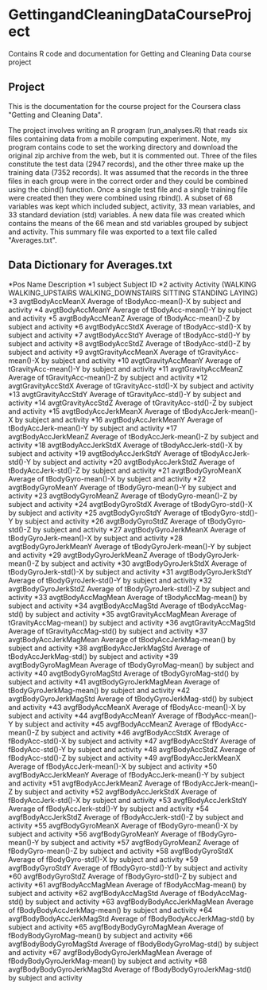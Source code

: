 GettingandCleaningDataCourseProject
===================================

Contains R code and documentation for Getting and Cleaning Data course project


## Project 

This is the documentation for the course project for the Coursera class "Getting and Cleaning Data".

The project involves writing an R program (run_analyses.R) that reads six files containing data from a mobile computing experiment. Note, my program contains code to set the working directory and download the original zip archive from the web, but it is commented out. Three of the files constitute the test data (2947 records), and the other three make up the training data (7352 records). It was assumed that the records in the three files in each group were in the correct order and they could be combined using the cbind() function. Once a single test file and a single training file were created then they were combined using rbind(). A subset of 68 variables was kept which included subject, activity, 33 mean variables, and 33 standard deviation (std) variables. A new data file was created which contains the means of the 66 mean and std variables grouped by subject and activity. This summary file was exported to a text file called "Averages.txt".

## Data Dictionary for Averages.txt

*Pos	Name				Description
*1	subject				Subject ID
*2	activity			Activity (WALKING WALKING_UPSTAIRS WALKING_DOWNSTAIRS SITTING STANDING LAYING)
*3	avgtBodyAccMeanX		Average of tBodyAcc-mean()-X by subject and activity 
*4	avgtBodyAccMeanY		Average of tBodyAcc-mean()-Y by subject and activity 
*5	avgtBodyAccMeanZ		Average of tBodyAcc-mean()-Z by subject and activity 
*6	avgtBodyAccStdX			Average of tBodyAcc-std()-X by subject and activity 
*7	avgtBodyAccStdY			Average of tBodyAcc-std()-Y by subject and activity 
*8	avgtBodyAccStdZ			Average of tBodyAcc-std()-Z by subject and activity 
*9	avgtGravityAccMeanX		Average of tGravityAcc-mean()-X by subject and activity 
*10	avgtGravityAccMeanY		Average of tGravityAcc-mean()-Y by subject and activity 
*11	avgtGravityAccMeanZ		Average of tGravityAcc-mean()-Z by subject and activity 
*12	avgtGravityAccStdX		Average of tGravityAcc-std()-X by subject and activity 
*13	avgtGravityAccStdY		Average of tGravityAcc-std()-Y by subject and activity 
*14	avgtGravityAccStdZ		Average of tGravityAcc-std()-Z by subject and activity 
*15	avgtBodyAccJerkMeanX		Average of tBodyAccJerk-mean()-X by subject and activity 
*16	avgtBodyAccJerkMeanY		Average of tBodyAccJerk-mean()-Y by subject and activity 
*17	avgtBodyAccJerkMeanZ		Average of tBodyAccJerk-mean()-Z by subject and activity 
*18	avgtBodyAccJerkStdX		Average of tBodyAccJerk-std()-X by subject and activity 
*19	avgtBodyAccJerkStdY		Average of tBodyAccJerk-std()-Y by subject and activity 
*20	avgtBodyAccJerkStdZ		Average of tBodyAccJerk-std()-Z by subject and activity 
*21	avgtBodyGyroMeanX		Average of tBodyGyro-mean()-X by subject and activity 
*22	avgtBodyGyroMeanY		Average of tBodyGyro-mean()-Y by subject and activity 
*23	avgtBodyGyroMeanZ		Average of tBodyGyro-mean()-Z by subject and activity 
*24	avgtBodyGyroStdX		Average of tBodyGyro-std()-X by subject and activity 
*25	avgtBodyGyroStdY		Average of tBodyGyro-std()-Y by subject and activity 
*26	avgtBodyGyroStdZ		Average of tBodyGyro-std()-Z by subject and activity 
*27	avgtBodyGyroJerkMeanX		Average of tBodyGyroJerk-mean()-X by subject and activity 
*28	avgtBodyGyroJerkMeanY		Average of tBodyGyroJerk-mean()-Y by subject and activity 
*29	avgtBodyGyroJerkMeanZ		Average of tBodyGyroJerk-mean()-Z by subject and activity 
*30	avgtBodyGyroJerkStdX		Average of tBodyGyroJerk-std()-X by subject and activity 
*31	avgtBodyGyroJerkStdY		Average of tBodyGyroJerk-std()-Y by subject and activity 
*32	avgtBodyGyroJerkStdZ		Average of tBodyGyroJerk-std()-Z by subject and activity 
*33	avgtBodyAccMagMean		Average of tBodyAccMag-mean() by subject and activity 
*34	avgtBodyAccMagStd		Average of tBodyAccMag-std() by subject and activity 
*35	avgtGravityAccMagMean		Average of tGravityAccMag-mean() by subject and activity 
*36	avgtGravityAccMagStd		Average of tGravityAccMag-std() by subject and activity 
*37	avgtBodyAccJerkMagMean		Average of tBodyAccJerkMag-mean() by subject and activity 
*38	avgtBodyAccJerkMagStd		Average of tBodyAccJerkMag-std() by subject and activity 
*39	avgtBodyGyroMagMean		Average of tBodyGyroMag-mean() by subject and activity 
*40	avgtBodyGyroMagStd		Average of tBodyGyroMag-std() by subject and activity 
*41	avgtBodyGyroJerkMagMean		Average of tBodyGyroJerkMag-mean() by subject and activity 
*42	avgtBodyGyroJerkMagStd		Average of tBodyGyroJerkMag-std() by subject and activity 
*43	avgfBodyAccMeanX		Average of fBodyAcc-mean()-X by subject and activity 
*44	avgfBodyAccMeanY		Average of fBodyAcc-mean()-Y by subject and activity 
*45	avgfBodyAccMeanZ		Average of fBodyAcc-mean()-Z by subject and activity 
*46	avgfBodyAccStdX			Average of fBodyAcc-std()-X by subject and activity 
*47	avgfBodyAccStdY			Average of fBodyAcc-std()-Y by subject and activity 
*48	avgfBodyAccStdZ			Average of fBodyAcc-std()-Z by subject and activity 
*49	avgfBodyAccJerkMeanX		Average of fBodyAccJerk-mean()-X by subject and activity 
*50	avgfBodyAccJerkMeanY		Average of fBodyAccJerk-mean()-Y by subject and activity 
*51	avgfBodyAccJerkMeanZ		Average of fBodyAccJerk-mean()-Z by subject and activity 
*52	avgfBodyAccJerkStdX		Average of fBodyAccJerk-std()-X by subject and activity 
*53	avgfBodyAccJerkStdY		Average of fBodyAccJerk-std()-Y by subject and activity 
*54	avgfBodyAccJerkStdZ		Average of fBodyAccJerk-std()-Z by subject and activity 
*55	avgfBodyGyroMeanX		Average of fBodyGyro-mean()-X by subject and activity 
*56	avgfBodyGyroMeanY		Average of fBodyGyro-mean()-Y by subject and activity 
*57	avgfBodyGyroMeanZ		Average of fBodyGyro-mean()-Z by subject and activity 
*58	avgfBodyGyroStdX		Average of fBodyGyro-std()-X by subject and activity 
*59	avgfBodyGyroStdY		Average of fBodyGyro-std()-Y by subject and activity 
*60	avgfBodyGyroStdZ		Average of fBodyGyro-std()-Z by subject and activity 
*61	avgfBodyAccMagMean		Average of fBodyAccMag-mean() by subject and activity 
*62	avgfBodyAccMagStd		Average of fBodyAccMag-std() by subject and activity 
*63	avgfBodyBodyAccJerkMagMean	Average of fBodyBodyAccJerkMag-mean() by subject and activity 
*64	avgfBodyBodyAccJerkMagStd	Average of fBodyBodyAccJerkMag-std() by subject and activity 
*65	avgfBodyBodyGyroMagMean		Average of fBodyBodyGyroMag-mean() by subject and activity 
*66	avgfBodyBodyGyroMagStd		Average of fBodyBodyGyroMag-std() by subject and activity 
*67	avgfBodyBodyGyroJerkMagMean	Average of fBodyBodyGyroJerkMag-mean() by subject and activity 
*68	avgfBodyBodyGyroJerkMagStd	Average of fBodyBodyGyroJerkMag-std() by subject and activity 
